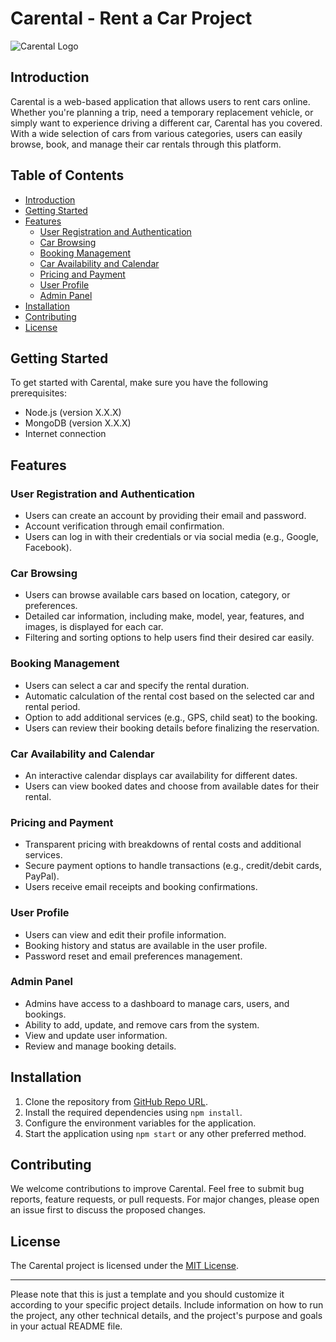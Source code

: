 # Carental - Rent a Car Project

![Carental Logo](https://example.com/carental_logo.png)

## Introduction

Carental is a web-based application that allows users to rent cars online. Whether you're planning a trip, need a temporary replacement vehicle, or simply want to experience driving a different car, Carental has you covered. With a wide selection of cars from various categories, users can easily browse, book, and manage their car rentals through this platform.

## Table of Contents

- [Introduction](#introduction)
- [Getting Started](#getting-started)
- [Features](#features)
  - [User Registration and Authentication](#user-registration-and-authentication)
  - [Car Browsing](#car-browsing)
  - [Booking Management](#booking-management)
  - [Car Availability and Calendar](#car-availability-and-calendar)
  - [Pricing and Payment](#pricing-and-payment)
  - [User Profile](#user-profile)
  - [Admin Panel](#admin-panel)
- [Installation](#installation)
- [Contributing](#contributing)
- [License](#license)

## Getting Started

To get started with Carental, make sure you have the following prerequisites:

- Node.js (version X.X.X)
- MongoDB (version X.X.X)
- Internet connection

## Features

### User Registration and Authentication

- Users can create an account by providing their email and password.
- Account verification through email confirmation.
- Users can log in with their credentials or via social media (e.g., Google, Facebook).

### Car Browsing

- Users can browse available cars based on location, category, or preferences.
- Detailed car information, including make, model, year, features, and images, is displayed for each car.
- Filtering and sorting options to help users find their desired car easily.

### Booking Management

- Users can select a car and specify the rental duration.
- Automatic calculation of the rental cost based on the selected car and rental period.
- Option to add additional services (e.g., GPS, child seat) to the booking.
- Users can review their booking details before finalizing the reservation.

### Car Availability and Calendar

- An interactive calendar displays car availability for different dates.
- Users can view booked dates and choose from available dates for their rental.

### Pricing and Payment

- Transparent pricing with breakdowns of rental costs and additional services.
- Secure payment options to handle transactions (e.g., credit/debit cards, PayPal).
- Users receive email receipts and booking confirmations.

### User Profile

- Users can view and edit their profile information.
- Booking history and status are available in the user profile.
- Password reset and email preferences management.

### Admin Panel

- Admins have access to a dashboard to manage cars, users, and bookings.
- Ability to add, update, and remove cars from the system.
- View and update user information.
- Review and manage booking details.

## Installation

1. Clone the repository from [GitHub Repo URL](https://github.com/yourusername/carental.git).
2. Install the required dependencies using `npm install`.
3. Configure the environment variables for the application.
4. Start the application using `npm start` or any other preferred method.

## Contributing

We welcome contributions to improve Carental. Feel free to submit bug reports, feature requests, or pull requests. For major changes, please open an issue first to discuss the proposed changes.

## License

The Carental project is licensed under the [MIT License](https://opensource.org/licenses/MIT).

---


Please note that this is just a template and you should customize it according to your specific project details. Include information on how to run the project, any other technical details, and the project's purpose and goals in your actual README file.
